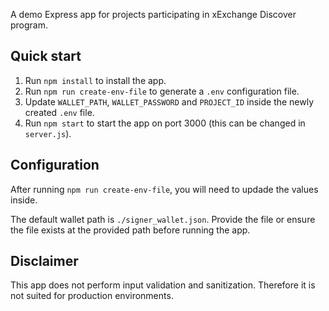 A demo Express app for projects participating in xExchange Discover program.

## Quick start

1. Run `npm install` to install the app.
2. Run `npm run create-env-file` to generate a `.env` configuration file. 
3. Update `WALLET_PATH`, `WALLET_PASSWORD` and `PROJECT_ID` inside the newly created `.env` file.
4. Run `npm start` to start the app on port 3000 (this can be changed in `server.js`).

## Configuration

After running `npm run create-env-file`, you will need to updade the values inside.

The default wallet path is `./signer_wallet.json`. Provide the file or ensure the file exists at the provided path before running the app.

## Disclaimer

This app does not perform input validation and sanitization. Therefore it is not suited for production environments.

